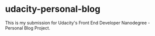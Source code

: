 # udacity-personal-blog
This is my submission for Udacity's Front End Developer Nanodegree - Personal Blog Project.
